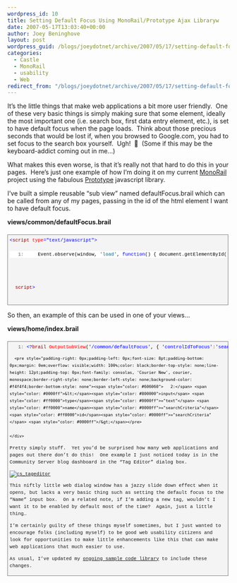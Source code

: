 ```yaml
---
wordpress_id: 10
title: Setting Default Focus Using MonoRail/Prototype Ajax Libraryw
date: 2007-05-17T13:03:40+00:00
author: Joey Beninghove
layout: post
wordpress_guid: /blogs/joeydotnet/archive/2007/05/17/setting-default-focus-using-monorail-prototype-ajax-libraryw.aspx
categories:
  - Castle
  - MonoRail
  - usability
  - Web
redirect_from: "/blogs/joeydotnet/archive/2007/05/17/setting-default-focus-using-monorail-prototype-ajax-libraryw.aspx/"
---
```

It&#8217;s the little things that make web applications a bit more user friendly.&nbsp; One of these very basic things is simply making sure that some element, ideally the most important one (i.e. search box, first data entry element, etc.), is set to have default focus when the page loads.&nbsp; Think about those precious seconds that would be lost if, when you browsed to Google.com, you had to set focus to the search box yourself.&nbsp; Ugh!&nbsp; 🙂&nbsp; (Some if this may be the keyboard-addict coming out in me&#8230;)

What makes this even worse, is that it&#8217;s really not that hard to do this in your pages.&nbsp; Here&#8217;s&nbsp;just one&nbsp;example of how I&#8217;m doing it on my current [MonoRail](http://castleproject.org/monorail/index.html) project using the fabulous [Prototype](http://www.prototypejs.org/) javascript library.

I&#8217;ve built a simple reusable &#8220;sub view&#8221; named&nbsp;defaultFocus.brail&nbsp;which can be called from any of my pages, passing in the id of the html element I want to have default focus.

**views/common/defaultFocus.brail**

<div style="border-right: gray 1px solid;padding-right: 4px;border-top: gray 1px solid;padding-left: 4px;font-size: 8pt;padding-bottom: 4px;margin: 20px 0px 10px;overflow: auto;border-left: gray 1px solid;width: 97.5%;cursor: text;line-height: 12pt;padding-top: 4px;border-bottom: gray 1px solid;font-family: consolas, 'Courier New', courier, monospace;background-color: #f4f4f4">
  <pre style="padding-right: 0px;padding-left: 0px;font-size: 8pt;padding-bottom: 0px;margin: 0em;overflow: visible;width: 100%;color: black;border-top-style: none;line-height: 12pt;padding-top: 0px;font-family: consolas, 'Courier New', courier, monospace;border-right-style: none;border-left-style: none;background-color: #f4f4f4;border-bottom-style: none"><span style="color: #0000ff"><</span><span style="color: #800000">script</span> <span style="color: #ff0000">type</span><span style="color: #0000ff">="text/javascript"</span><span style="color: #0000ff">></span>

<pre style="padding-right: 0px;padding-left: 0px;font-size: 8pt;padding-bottom: 0px;margin: 0em;overflow: visible;width: 100%;color: black;border-top-style: none;line-height: 12pt;padding-top: 0px;font-family: consolas, 'Courier New', courier, monospace;border-right-style: none;border-left-style: none;background-color: white;border-bottom-style: none"><span style="color: #606060">   1:</span>     Event.observe(window, <span style="color: #006080">'load'</span>, <span style="color: #0000ff">function</span>() { document.getElementById(<span style="color: #006080">'&lt;?brail output controlIdToFocus ?&gt;'</span>).focus(); });</pre>


<p>
  <span style="color: #0000ff"></</span><span style="color: #800000">script</span><span style="color: #0000ff">></span>
  </div>
  
  
  <p>
    So then, an example of this can be used in one of your views&#8230;
  </p>
  
  
  <p>
    <strong>views/home/index.brail</strong>
  </p>
  
  
  <div style="border-right: gray 1px solid;padding-right: 4px;border-top: gray 1px solid;padding-left: 4px;font-size: 8pt;padding-bottom: 4px;margin: 20px 0px 10px;overflow: auto;border-left: gray 1px solid;width: 97.5%;cursor: text;line-height: 12pt;padding-top: 4px;border-bottom: gray 1px solid;font-family: consolas, 'Courier New', courier, monospace;background-color: #f4f4f4">
    <div style="padding-right: 0px;padding-left: 0px;font-size: 8pt;padding-bottom: 0px;overflow: visible;width: 100%;color: black;border-top-style: none;line-height: 12pt;padding-top: 0px;font-family: consolas, 'Courier New', courier, monospace;border-right-style: none;border-left-style: none;background-color: #f4f4f4;border-bottom-style: none">
      <pre style="padding-right: 0px;padding-left: 0px;font-size: 8pt;padding-bottom: 0px;margin: 0em;overflow: visible;width: 100%;color: black;border-top-style: none;line-height: 12pt;padding-top: 0px;font-family: consolas, 'Courier New', courier, monospace;border-right-style: none;border-left-style: none;background-color: #f4f4f4;border-bottom-style: none"><span style="color: #606060">   1:</span> <span style="color: #0000ff">&lt;?</span><span style="color: #800000">brail</span> <span style="color: #ff0000">OutputSubView</span>(<span style="color: #0000ff">'/common/defaultFocus'</span>, { <span style="color: #0000ff">'controlIdToFocus'</span><span style="color: #ff0000">:</span><span style="color: #0000ff">'searchCriteria'</span> }) ?<span style="color: #0000ff">&gt;</span></pre>
      
      
      <pre style="padding-right: 0px;padding-left: 0px;font-size: 8pt;padding-bottom: 0px;margin: 0em;overflow: visible;width: 100%;color: black;border-top-style: none;line-height: 12pt;padding-top: 0px;font-family: consolas, 'Courier New', courier, monospace;border-right-style: none;border-left-style: none;background-color: #f4f4f4;border-bottom-style: none"><span style="color: #606060">   2:</span> <span style="color: #0000ff">&lt;</span><span style="color: #800000">input</span> <span style="color: #ff0000">type</span><span style="color: #0000ff">="text"</span> <span style="color: #ff0000">name</span><span style="color: #0000ff">="searchCriteria"</span> <span style="color: #ff0000">id</span><span style="color: #0000ff">="searchCriteria"</span> <span style="color: #0000ff">/&gt;</span></pre>
      
    </div>
    
  </div>
  
  
  <p>
    Pretty simply stuff.&nbsp; Yet you&#8217;d be surprised how many web applications and pages out there don&#8217;t do this!&nbsp; One example I just noticed today&nbsp;is in the Community Server blog dashboard in the &#8220;Tag Editor&#8221; dialog box.&nbsp; 
  </p>
  
  
  <p>
    <a title="cs_tageditor" href="http://www.flickr.com/photos/74595743@N00/502157032/"><img alt="cs_tageditor" src="http://static.flickr.com/211/502157032_ffd20947c7.jpg" border="0" /></a>
  </p>
  
  
  <p>
    This niftly little web dialog window has a jazzy slide down effect when it opens, but lacks a very basic thing such as setting the default focus to the &#8220;Name&#8221; input box.&nbsp; On a related note, if I&#8217;m adding a new tag, wouldn&#8217;t I want it to be enabled by default most of the time?&nbsp; Again, just a little thing&#8230;
  </p>
  
  
  <p>
    I&#8217;m certainly guilty of these things myself&nbsp;sometimes, but I&nbsp;just wanted to encourage folks (including myself)&nbsp;to be good web usability citizens and look for opportunities to make little enhancements like this that can make web applications that much easier to use.
  </p>
  
  
  <p>
    As usual, I&#8217;ve updated my <a href="http://code.google.com/p/joeydotnet/source">ongoing sample code library</a> to include these changes.
  </p>